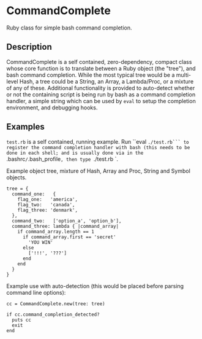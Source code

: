 # CommandComplete
Ruby class for simple bash command completion.

## Description
CommandComplete is a self contained, zero-dependency, compact class whose core function is to translate between a Ruby object (the "tree"), and bash command completion.  While the most typical tree would be a multi-level Hash, a tree could be a String, an Array, a Lambda/Proc, or a mixture of any of these.  Additional functionality is provided to auto-detect whether or not the containing script is being run by bash as a command completion handler, a simple string which can be used by `eval` to setup the completion environment, and debugging hooks.

## Examples
`test.rb` is a self contained, running example.  Run ``eval `./test.rb``` to register the command completion handler with bash (this needs to be done in each shell; and is usually done via in the `.bashrc`/`.bash_profile`, then type `./test.rb <tab><tab>`.

Example object tree, mixture of Hash, Array and Proc, String and Symbol objects.
```
tree = {
  command_one:   {
    flag_one:   'america',
    flag_two:   'canada',
    flag_three: 'denmark',
  },
  command_two:   ['option_a', 'option_b'],
  command_three: lambda { |command_array|
    if command_array.length == 1
      if command_array.first == 'secret'
        'YOU WIN'
      else
        ['!!!', '???']
      end
    end
  }
}
```

Example use with auto-detection (this would be placed before parsing command line options):
```
cc = CommandComplete.new(tree: tree)

if cc.command_completion_detected?
  puts cc
  exit
end
```
